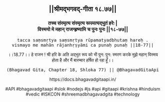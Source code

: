 <center><h2>||श्रीमद्‍भगवद्‍-गीता १८.७७||</h2>
<h3>तच्च संस्मृत्य संस्मृत्य रूपमत्यद्भुतं हरेः |<br/>विस्मयो मे महान् राजन्हृष्यामि च पुनः पुनः ||१८-७७||</h3>
<pre>tacca saṃsmṛtya saṃsmṛtya rūpamatyadbhutaṃ hareḥ .<br/>vismayo me mahān rājanhṛṣyāmi ca punaḥ punaḥ ||18-77||</pre>
<p>।।18.77।। हे राजन ! श्री हरि के अति अद्भुत रूप को भी पुन: पुन: स्मरण करके मुझे महान् विस्मय होता है और मैं बारम्बार हर्षित हो रहा हूँ।।</p>
<pre>(Bhagavad Gita, Chapter 18, Shloka 77) || @BhagavadGitaApi</pre><p>https://docs.bhagavadgitaapi.in/</p><p>#API #bhagavadgitaapi #slok #nodejs #js #api #gitaapi #krishna #hinduism #vedic #ISKCON #shreemadbhagavadgita #technology</p></center>